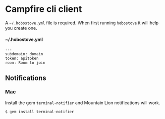# Campfire cli client

A `~/.hobostove.yml` file is required. When first running `hobostove` it will help you create one.

#### ~/.hobostove.yml
    ---
    subdomain: domain
    token: apitoken
    room: Room to join

## Notifications

### Mac

Install the gem `terminal-notifier` and Mountain Lion notifications will work.

    $ gem install terminal-notifier

